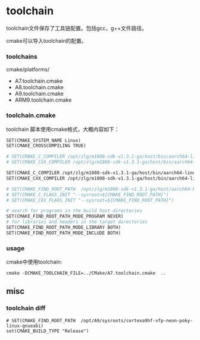 # toolchain

toolchain文件保存了工具链配置。包括gcc，g++文件路径。

cmake可以导入toolchain的配置。

### toolchains

cmake/platforms/
- A7.toolchain.cmake
- A8.toolchain.cmake
- A9.toolchain.cmake
- ARM9.toolchain.cmake


### toolchain.cmake
toolchain 脚本使用cmake格式，大概内容如下：

``` makefile
SET(CMAKE_SYSTEM_NAME Linux)
SET(CMAKE_CROSSCOMPILING TRUE)

# SET(CMAKE_C_COMPILER /opt/zlg/m1808-sdk-v1.3.1-ga/host/bin/aarch64-linux-gnu-gcc)
# SET(CMAKE_CXX_COMPILER /opt/zlg/m1808-sdk-v1.3.1-ga/host/bin/aarch64-linux-gnu-g++)

SET(CMAKE_C_COMPILER /opt/zlg/m1808-sdk-v1.3.1-ga/host/bin/aarch64-linux-gnu-gcc)
SET(CMAKE_CXX_COMPILER /opt/zlg/m1808-sdk-v1.3.1-ga/host/bin/aarch64-linux-gnu-g++)

# SET(CMAKE_FIND_ROOT_PATH  /opt/zlg/m1808-sdk-v1.3.1-ga/host/aarch64-buildroot-linux-gnu/sysroot)
# SET(CMAKE_C_FLAGS_INIT "--sysroot=${CMAKE_FIND_ROOT_PATH}")
# SET(CMAKE_CXX_FLAGS_INIT "--sysroot=${CMAKE_FIND_ROOT_PATH}")

# search for programs in the build host directories
SET(CMAKE_FIND_ROOT_PATH_MODE_PROGRAM NEVER)
# for libraries and headers in the target directories
SET(CMAKE_FIND_ROOT_PATH_MODE_LIBRARY BOTH)
SET(CMAKE_FIND_ROOT_PATH_MODE_INCLUDE BOTH)
```


### usage

cmake中使用toolchain:

```
cmake -DCMAKE_TOOLCHAIN_FILE=../CMake/A7.toolchain.cmake  ..
```

## misc
### toolchain diff
```
# SET(CMAKE_FIND_ROOT_PATH  /opt/A9/sysroots/cortexa9hf-vfp-neon-poky-linux-gnueabi)
set(CMAKE_BUILD_TYPE "Release")
```